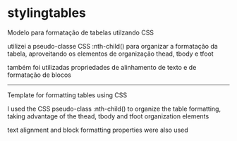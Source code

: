 # stylingtables

Modelo para formatação de tabelas utilzando CSS

utilizei a pseudo-classe CSS :nth-child() para organizar a formatação da tabela, aproveitando os elementos de organização thead, tbody e tfoot 

também foi utilizadas propriedades de alinhamento de texto e de formatação de blocos 

----------------------------------------------------------

Template for formatting tables using CSS

I used the CSS pseudo-class :nth-child() to organize the table formatting, taking advantage of the thead, tbody and tfoot organization elements

text alignment and block formatting properties were also used 
